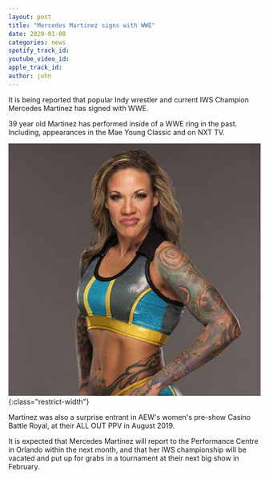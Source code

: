 ```yaml
---
layout: post
title: "Mercedes Martinez signs with WWE"
date: 2020-01-08
categories: news 
spotify_track_id:
youtube_video_id:
apple_track_id:
author: john
---
```

It is being reported that popular Indy wrestler and current IWS Champion Mercedes Martinez has signed with WWE. 

39 year old Martinez has performed inside of a WWE ring in the past. Including, appearances in the Mae Young Classic and on NXT TV.

![mercedes martinez](/assets/posts/2020-01-08/martinez.jpg){:class="restrict-width"}

Martinez was also a surprise entrant in AEW's women's pre-show Casino Battle Royal, at their ALL OUT PPV in August 2019.

It is expected that Mercedes Martinez will report to the Performance Centre in Orlando within the next month, and that her IWS championship will be vacated and put up for grabs in a tournament at their next big show in February.